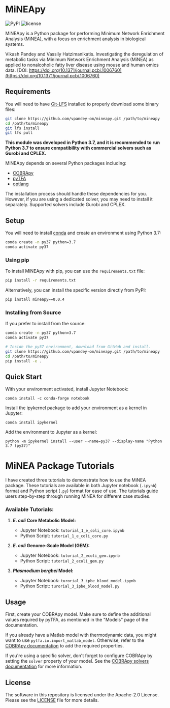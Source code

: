 
# MiNEApy

![PyPI](https://img.shields.io/pypi/v/mineapy.svg) ![license](http://img.shields.io/badge/license-APACHE2-blue.svg)

MiNEApy is a Python package for performing Minimum Network Enrichment Analysis (MiNEA), with a focus on enrichment analysis in biological systems.

Vikash Pandey and Vassily Hatzimanikatis. Investigating the deregulation of metabolic tasks via Minimum Network Enrichment Analysis (MiNEA) as applied to nonalcoholic fatty liver disease using mouse and human omics data. [DOI: https://doi.org/10.1371/journal.pcbi.1006760](https://doi.org/10.1371/journal.pcbi.1006760)

## Requirements

You will need to have [Git-LFS](https://git-lfs.github.com/) installed to properly download some binary files:

```bash
git clone https://github.com/vpandey-om/mineapy.git /path/to/mineapy
cd /path/to/mineapy
git lfs install
git lfs pull
```

**This module was developed in Python 3.7, and it is recommended to run Python 3.7 to ensure compatibility with commercial solvers such as Gurobi and CPLEX.**

MiNEApy depends on several Python packages including:

- [COBRApy](https://github.com/opencobra/cobrapy/)
- [pyTFA](https://github.com/EPFL-LCSB/pytfa/)
- [optlang](https://github.com/biosustain/optlang/)

The installation process should handle these dependencies for you. However, if you are using a dedicated solver, you may need to install it separately. Supported solvers include Gurobi and CPLEX.

## Setup

You will need to install [conda](https://docs.conda.io/projects/conda/en/latest/user-guide/install/) and create an environment using Python 3.7:

```bash
conda create -n py37 python=3.7
conda activate py37
```

### Using pip

To install MiNEApy with pip, you can use the `requirements.txt` file:

```bash
pip install -r requirements.txt
```

Alternatively, you can install the specific version directly from PyPI:

```bash
pip install mineapy==0.0.4
```

### Installing from Source

If you prefer to install from the source:

```bash
conda create -n py37 python=3.7
conda activate py37

# Inside the py37 environment, download from GitHub and install.
git clone https://github.com/vpandey-om/mineapy.git /path/to/mineapy
cd /path/to/mineapy
pip install -e .
```

## Quick Start

With your environment activated, install Jupyter Notebook:

```
conda install -c conda-forge notebook
```

Install the ipykernel package to add your environment as a kernel in Jupyter:

```
conda install ipykernel
```

Add the environment to Jupyter as a kernel:

```
python -m ipykernel install --user --name=py37 --display-name "Python 3.7 (py37)"

```
# MiNEA Package Tutorials

I have created three tutorials to demonstrate how to use the MiNEA package. These tutorials are available in both Jupyter notebook (`.ipynb`) format and Python script (`.py`) format for ease of use. The tutorials guide users step-by-step through running MiNEA for different case studies.

### Available Tutorials:

1. **_E. coli_ Core Metabolic Model:**
   - Jupyter Notebook: `tutorial_1_e_coli_core.ipynb`
   - Python Script: `tutorial_1_e_coli_core.py`

2. **_E. coli_ Genome-Scale Model (GEM):**
   - Jupyter Notebook: `tutorial_2_ecoli_gem.ipynb`
   - Python Script: `tutorial_2_ecoli_gem.py`

3. **_Plasmodium berghei_ Model:**
   - Jupyter Notebook: `turorial_3_ipbe_blood_model.ipynb`
   - Python Script: `turorial_3_ipbe_blood_model.py`


## Usage

First, create your COBRApy model. Make sure to define the additional values required by pyTFA, as mentioned in the "Models" page of the documentation.

If you already have a Matlab model with thermodynamic data, you might want to use `pytfa.io.import_matlab_model`. Otherwise, refer to the [COBRApy documentation](https://cobrapy.readthedocs.io/en/latest/io.html#MATLAB) to add the required properties.

If you're using a specific solver, don't forget to configure COBRApy by setting the `solver` property of your model. See the [COBRApy solvers documentation](https://cobrapy.readthedocs.io/en/latest/solvers.html) for more information.

## License

The software in this repository is licensed under the Apache-2.0 License. Please see the [LICENSE](https://github.com/EPFL-LCSB/pytfa/blob/master/LICENSE.txt) file for more details.
